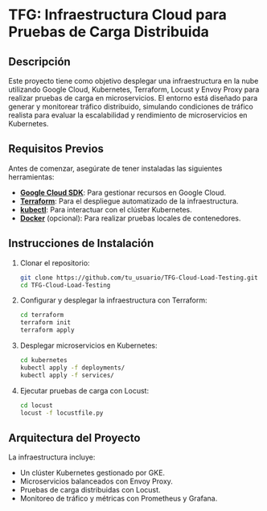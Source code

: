 # TFG: Infraestructura Cloud para Pruebas de Carga Distribuida

## Descripción

Este proyecto tiene como objetivo desplegar una infraestructura en la nube utilizando Google Cloud, Kubernetes, Terraform, Locust y Envoy Proxy para realizar pruebas de carga en microservicios. El entorno está diseñado para generar y monitorear tráfico distribuido, simulando condiciones de tráfico realista para evaluar la escalabilidad y rendimiento de microservicios en Kubernetes.

## Requisitos Previos

Antes de comenzar, asegúrate de tener instaladas las siguientes herramientas:

- **[Google Cloud SDK](https://cloud.google.com/sdk/docs/install)**: Para gestionar recursos en Google Cloud.
- **[Terraform](https://learn.hashicorp.com/tutorials/terraform/install-cli)**: Para el despliegue automatizado de la infraestructura.
- **[kubectl](https://kubernetes.io/docs/tasks/tools/)**: Para interactuar con el clúster Kubernetes.
- **[Docker](https://docs.docker.com/get-docker/)** (opcional): Para realizar pruebas locales de contenedores.

## Instrucciones de Instalación
1. Clonar el repositorio:
    ```bash
    git clone https://github.com/tu_usuario/TFG-Cloud-Load-Testing.git
    cd TFG-Cloud-Load-Testing
    ```

2. Configurar y desplegar la infraestructura con Terraform:
    ```bash
    cd terraform
    terraform init
    terraform apply
    ```

3. Desplegar microservicios en Kubernetes:
    ```bash
    cd kubernetes
    kubectl apply -f deployments/
    kubectl apply -f services/
    ```

4. Ejecutar pruebas de carga con Locust:
    ```bash
    cd locust
    locust -f locustfile.py
    ```

## Arquitectura del Proyecto
La infraestructura incluye:
- Un clúster Kubernetes gestionado por GKE.
- Microservicios balanceados con Envoy Proxy.
- Pruebas de carga distribuidas con Locust.
- Monitoreo de tráfico y métricas con Prometheus y Grafana.
